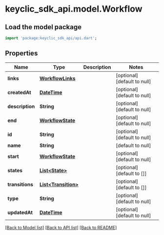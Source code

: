 # keyclic_sdk_api.model.Workflow

## Load the model package
```dart
import 'package:keyclic_sdk_api/api.dart';
```

## Properties
Name | Type | Description | Notes
------------ | ------------- | ------------- | -------------
**links** | [**WorkflowLinks**](WorkflowLinks.md) |  | [optional] [default to null]
**createdAt** | [**DateTime**](DateTime.md) |  | [optional] [default to null]
**description** | **String** |  | [optional] [default to null]
**end** | [**WorkflowState**](WorkflowState.md) |  | [optional] [default to null]
**id** | **String** |  | [optional] [default to null]
**name** | **String** |  | [default to null]
**start** | [**WorkflowState**](WorkflowState.md) |  | [optional] [default to null]
**states** | [**List&lt;State&gt;**](State.md) |  | [optional] [default to []]
**transitions** | [**List&lt;Transition&gt;**](Transition.md) |  | [optional] [default to []]
**type** | **String** |  | [optional] [default to null]
**updatedAt** | [**DateTime**](DateTime.md) |  | [optional] [default to null]

[[Back to Model list]](../README.md#documentation-for-models) [[Back to API list]](../README.md#documentation-for-api-endpoints) [[Back to README]](../README.md)


